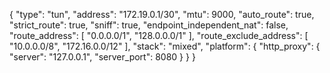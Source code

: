 {
      "type": "tun",
      "address": "172.19.0.1/30",
      "mtu": 9000,
      "auto_route": true,
      "strict_route": true,
      "sniff": true,
      "endpoint_independent_nat": false,
      "route_address": [
          "0.0.0.0/1",
          "128.0.0.0/1"
        ],
      "route_exclude_address": [
          "10.0.0.0/8",
          "172.16.0.0/12"
        ],
      "stack": "mixed",
        "platform": {
          "http_proxy": {
            "server": "127.0.0.1",
            "server_port": 8080
          }
        }
      } 
